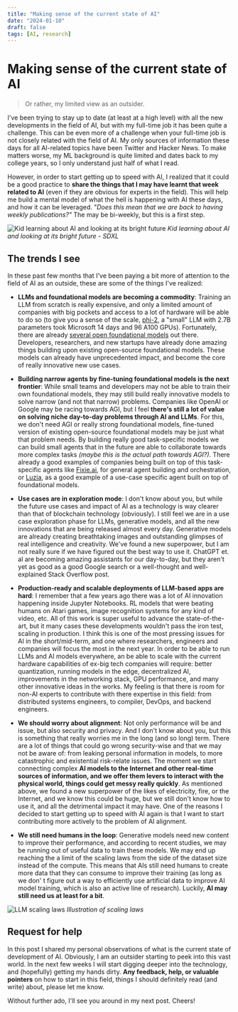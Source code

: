 ```yaml
---
title: "Making sense of the current state of AI"
date: "2024-01-10"
draft: false
tags: [AI, research]
---
```


# Making sense of the current state of AI
> Or rather, my limited view as an outsider.

I've been trying to stay up to date (at least at a high level) with all the new developments in the field of AI, but with my full-time job it has been quite a challenge. This can be even more of a challenge when your full-time job is not closely related with the field of AI. My only sources of information these days for all AI-related topics have been Twitter and Hacker News. To make matters worse, my ML background is quite limited and dates back to my college years, so I only understand just half of what I read.

However, in order to start getting up to speed with AI, I realized that it could be a good practice to **share the things that I may have learnt that week related to AI** (even if they are obvious for experts in the field). This will help me build a mental model of what the hell is happening with AI these days, and how it can be leveraged. "_Does this mean that we are back to having weekly publications?"_ The may be bi-weekly, but this is a first step.

![Kid learning about AI and looking at its bright future](../images/kid-ai.jpeg)
*Kid learning about AI and looking at its bright future - SDXL*

## The trends I see
In these past few months that I've been paying a bit more of attention to the field of AI as an outside, these are some of the things I've realized:
- __LLMs and foundational models are becoming a commodity__: Training an LLM from scratch is really expensive, and only a limited amount of companies with big pockets and access to a lot of hardware will be able to do so (to give you a sense of the scale, [phi-2](https://www.microsoft.com/en-us/research/blog/phi-2-the-surprising-power-of-small-language-models/), a "small" LLM with 2.7B parameters took Microsoft 14 days and 96 A100 GPUs). Fortunately, there are already [several open foundational models](https://github.com/eugeneyan/open-llms) out there. Developers, researchers, and new startups have already done amazing things building upon existing open-source foundational models. These models can already have unprecedented impact, and become the core of really innovative new use cases.

- __Building narrow agents by fine-tuning foundational models is the next frontier__: While small teams and developers may not be able to train their own foundational models, they may still build really innovative models to solve narrow (and not that narrow) problems. Companies like OpenAI or Google may be racing towards AGI, but I feel **there's still a lot of value on solving niche day-to-day problems through AI and LLMs**. For this, we don't need AGI or really strong foundational models, fine-tuned version of existing open-source foundational models may be just what that problem needs. By building really good task-specific models we can build small agents that in the future are able to collaborate towards more complex tasks _(maybe this is the actual path towards AGI?)_. There already a good examples of companies being built on top of this task-specific agents like [Fixie.ai](https://fixie.ai/), for general agent building and orchestration, or [Luzia](https://www.luzia.com/en/), as a good example of a use-case specific agent built on top of foundational models.

- __Use cases are in exploration mode__: I don't know about you, but while the future use cases and impact of AI as a technology is way clearer than that of blockchain technology (obviously). I still feel we are in a use case exploration phase for LLMs, generative models, and all the new innovations that are being released almost every day. Generative models are already creating breathtaking images and outstanding glimpses of real intelligence and creativity. We've found a new superpower, but I am not really sure if we have figured out the best way to use it. ChatGPT et. al are becoming amazing assistants for our day-to-day, but they aren't yet as good as a good Google search or a well-thought and well-explained Stack Overflow post.

- __Production-ready and scalable deployments of LLM-based apps are hard__: I remember that a few years ago there was a lot of AI innovation happening inside Jupyter Notebooks. RL models that were beating humans on Atari games, image recognition systems for any kind of video, etc. All of this work is super useful to advance the state-of-the-art, but it many cases these developments wouldn't pass the iron test, scaling in production. I think this is one of the most pressing issues for AI in the short/mid-term, and one where researchers, engineers and companies will focus the most in the next year. In order to be able to run LLMs and AI models everywhere, an be able to scale with the current hardware capabilities of ex-big tech companies will require: better quantization, running models in the edge, decentralized AI, improvements in the networking stack, GPU performance, and many other innovative ideas in the works. My feeling is that there is room for non-AI experts to contribute with there expertise in this field: from distributed systems engineers, to compiler, DevOps, and backend engineers.

- __We should worry about alignment__: Not only performance will be and issue, but also security and privacy. And I don't know about you, but this is something that really worries me in the long (and so long) term. There are a lot of things that could go wrong security-wise and that we may not be aware of: from leaking personal information in models, to more catastrophic and existential risk-relate issues. The moment we start connecting complex **AI models to the Internet and other real-time sources of information, and we offer them levers to interact with the physical world, things could get messy really quickly**. As mentioned above, we found a new superpower of the likes of electricity, fire, or the Internet, and we know this could be huge, but we still don't know how to use it, and all the detrimental impact it may have. One of the reasons I decided to start getting up to speed with AI again is that I want to start contributing more actively to the problem of AI alignment.

- __We still need humans in the loop__: Generative models need new content to improve their performance, and according to recent studies, we may be running out of useful data to train these models. We may end up reaching the a limit of the scaling laws from the side of the dataset size instead of the compute. This means that AIs still need humans to create more data that they can consume to improve their training (as long as we don' t figure out a way to efficiently use artificial data to improve AI model training, which is also an active line of research). Luckily, **AI may still need us at least for a bit**.


![LLM scaling laws](../images/scaling-laws.png)
*Illustration of scaling laws*

## Request for help
In this post I shared my personal observations of what is the current state of development of AI. Obviously, I am an outsider starting to peek into this vast world. In the next few weeks I will start digging deeper into the technology, and (hopefully) getting my hands dirty. **Any feedback, help, or valuable pointers** on how to start in this field, things I should definitely read (and write) about, please let me know. 

Without further ado, I'll see you around in my next post. Cheers!
